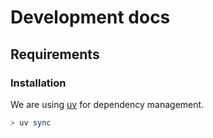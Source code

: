 # Development docs

## Requirements

### Installation

We are using [uv](https://github.com/astral-sh/uv) for dependency management.

```bash
> uv sync
```